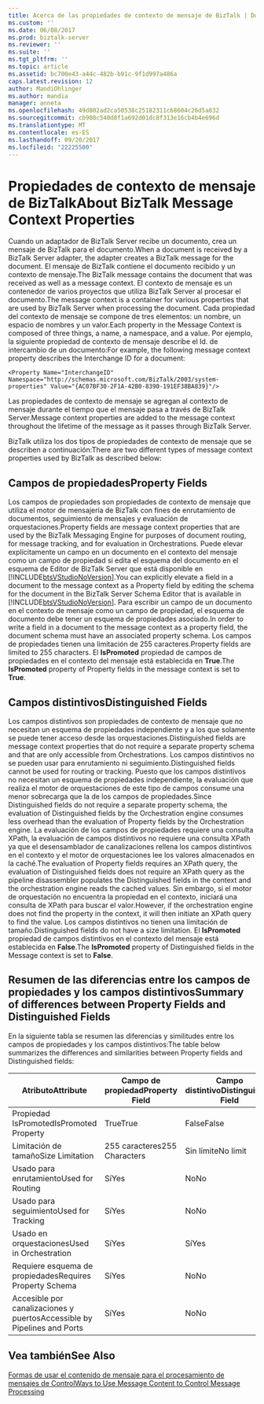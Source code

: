 ```yaml
---
title: Acerca de las propiedades de contexto de mensaje de BizTalk | Documentos de Microsoft
ms.custom: ''
ms.date: 06/08/2017
ms.prod: biztalk-server
ms.reviewer: ''
ms.suite: ''
ms.tgt_pltfrm: ''
ms.topic: article
ms.assetid: bc700e43-a44c-482b-b91c-9f1d997a486a
caps.latest.revision: 12
author: MandiOhlinger
ms.author: mandia
manager: anneta
ms.openlocfilehash: 49d802ad2ca50538c25182311c68604c26d5a832
ms.sourcegitcommit: cb908c540d8f1a692d01dc8f313e16cb4b4e696d
ms.translationtype: MT
ms.contentlocale: es-ES
ms.lasthandoff: 09/20/2017
ms.locfileid: "22225500"
---
```

# <a name="about-biztalk-message-context-properties"></a><span data-ttu-id="75ce0-102">Propiedades de contexto de mensaje de BizTalk</span><span class="sxs-lookup"><span data-stu-id="75ce0-102">About BizTalk Message Context Properties</span></span>
<span data-ttu-id="75ce0-103">Cuando un adaptador de BizTalk Server recibe un documento, crea un mensaje de BizTalk para el documento.</span><span class="sxs-lookup"><span data-stu-id="75ce0-103">When a document is received by a BizTalk Server adapter, the adapter creates a BizTalk message for the document.</span></span> <span data-ttu-id="75ce0-104">El mensaje de BizTalk contiene el documento recibido y un contexto de mensaje.</span><span class="sxs-lookup"><span data-stu-id="75ce0-104">The BizTalk message contains the document that was received as well as a message context.</span></span> <span data-ttu-id="75ce0-105">El contexto de mensaje es un contenedor de varios proyectos que utiliza BizTalk Server al procesar el documento.</span><span class="sxs-lookup"><span data-stu-id="75ce0-105">The message context is a container for various properties that are used by BizTalk Server when processing the document.</span></span> <span data-ttu-id="75ce0-106">Cada propiedad del contexto de mensaje se compone de tres elementos: un nombre, un espacio de nombres y un valor.</span><span class="sxs-lookup"><span data-stu-id="75ce0-106">Each property in the Message Context is composed of three things, a name, a namespace, and a value.</span></span> <span data-ttu-id="75ce0-107">Por ejemplo, la siguiente propiedad de contexto de mensaje describe el Id. de intercambio de un documento:</span><span class="sxs-lookup"><span data-stu-id="75ce0-107">For example, the following message context property describes the Interchange ID for a document:</span></span>  
  
```  
<Property Name="InterchangeID" Namespace="http://schemas.microsoft.com/BizTalk/2003/system-properties" Value="{AC07BF30-2F1A-42B0-8390-191EF38BA839}"/>  
```  
  
 <span data-ttu-id="75ce0-108">Las propiedades de contexto de mensaje se agregan al contexto de mensaje durante el tiempo que el mensaje pasa a través de BizTalk Server.</span><span class="sxs-lookup"><span data-stu-id="75ce0-108">Message context properties are added to the message context throughout the lifetime of the message as it passes through BizTalk Server.</span></span>  
  
 <span data-ttu-id="75ce0-109">BizTalk utiliza los dos tipos de propiedades de contexto de mensaje que se describen a continuación:</span><span class="sxs-lookup"><span data-stu-id="75ce0-109">There are two different types of message context properties used by BizTalk as described below:</span></span>  
  
## <a name="property-fields"></a><span data-ttu-id="75ce0-110">Campos de propiedades</span><span class="sxs-lookup"><span data-stu-id="75ce0-110">Property Fields</span></span>  
 <span data-ttu-id="75ce0-111">Los campos de propiedades son propiedades de contexto de mensaje que utiliza el motor de mensajería de BizTalk con fines de enrutamiento de documentos, seguimiento de mensajes y evaluación de orquestaciones.</span><span class="sxs-lookup"><span data-stu-id="75ce0-111">Property fields are message context properties that are used by the BizTalk Messaging Engine for purposes of document routing, for message tracking, and for evaluation in Orchestrations.</span></span> <span data-ttu-id="75ce0-112">Puede elevar explícitamente un campo en un documento en el contexto del mensaje como un campo de propiedad si edita el esquema del documento en el esquema de Editor de BizTalk Server que está disponible en [!INCLUDE[btsVStudioNoVersion](../includes/btsvstudionoversion-md.md)].</span><span class="sxs-lookup"><span data-stu-id="75ce0-112">You can explicitly elevate a field in a document to the message context as a Property field by editing the schema for the document in the BizTalk Server Schema Editor that is available in [!INCLUDE[btsVStudioNoVersion](../includes/btsvstudionoversion-md.md)].</span></span> <span data-ttu-id="75ce0-113">Para escribir un campo de un documento en el contexto de mensaje como un campo de propiedad, el esquema de documento debe tener un esquema de propiedades asociado.</span><span class="sxs-lookup"><span data-stu-id="75ce0-113">In order to write a field in a document to the message context as a property field, the document schema must have an associated property schema.</span></span> <span data-ttu-id="75ce0-114">Los campos de propiedades tienen una limitación de 255 caracteres.</span><span class="sxs-lookup"><span data-stu-id="75ce0-114">Property fields are limited to 255 characters.</span></span> <span data-ttu-id="75ce0-115">El **IsPromoted** propiedad de campos de propiedades en el contexto del mensaje está establecida en **True**.</span><span class="sxs-lookup"><span data-stu-id="75ce0-115">The **IsPromoted** property of Property fields in the message context is set to **True**.</span></span>  
  
## <a name="distinguished-fields"></a><span data-ttu-id="75ce0-116">Campos distintivos</span><span class="sxs-lookup"><span data-stu-id="75ce0-116">Distinguished Fields</span></span>  
 <span data-ttu-id="75ce0-117">Los campos distintivos son propiedades de contexto de mensaje que no necesitan un esquema de propiedades independiente y a los que solamente se puede tener acceso desde las orquestaciones.</span><span class="sxs-lookup"><span data-stu-id="75ce0-117">Distinguished fields are message context properties that do not require a separate property schema and that are only accessible from Orchestrations.</span></span> <span data-ttu-id="75ce0-118">Los campos distintivos no se pueden usar para enrutamiento ni seguimiento.</span><span class="sxs-lookup"><span data-stu-id="75ce0-118">Distinguished fields cannot be used for routing or tracking.</span></span> <span data-ttu-id="75ce0-119">Puesto que los campos distintivos no necesitan un esquema de propiedades independiente, la evaluación que realiza el motor de orquestaciones de este tipo de campos consume una menor sobrecarga que la de los campos de propiedades.</span><span class="sxs-lookup"><span data-stu-id="75ce0-119">Since Distinguished fields do not require a separate property schema, the evaluation of Distinguished fields by the Orchestration engine consumes less overhead than the evaluation of Property fields by the Orchestration engine.</span></span> <span data-ttu-id="75ce0-120">La evaluación de los campos de propiedades requiere una consulta XPath, la evaluación de campos distintivos no requiere una consulta XPath ya que el desensamblador de canalizaciones rellena los campos distintivos en el contexto y el motor de orquestaciones lee los valores almacenados en la caché.</span><span class="sxs-lookup"><span data-stu-id="75ce0-120">The evaluation of Property fields requires an XPath query, the evaluation of Distinguished fields does not require an XPath query as the pipeline disassembler populates the Distinguished fields in the context and the orchestration engine reads the cached values.</span></span> <span data-ttu-id="75ce0-121">Sin embargo, si el motor de orquestación no encuentra la propiedad en el contexto, iniciará una consulta de XPath para buscar el valor.</span><span class="sxs-lookup"><span data-stu-id="75ce0-121">However, if the orchestration engine does not find the property in the context, it will then initiate an XPath query to find the value.</span></span> <span data-ttu-id="75ce0-122">Los campos distintivos no tienen una limitación de tamaño.</span><span class="sxs-lookup"><span data-stu-id="75ce0-122">Distinguished fields do not have a size limitation.</span></span> <span data-ttu-id="75ce0-123">El **IsPromoted** propiedad de campos distintivos en el contexto del mensaje está establecida en **False**.</span><span class="sxs-lookup"><span data-stu-id="75ce0-123">The **IsPromoted** property of Distinguished fields in the Message context is set to **False**.</span></span>  
  
## <a name="summary-of-differences-between-property-fields-and-distinguished-fields"></a><span data-ttu-id="75ce0-124">Resumen de las diferencias entre los campos de propiedades y los campos distintivos</span><span class="sxs-lookup"><span data-stu-id="75ce0-124">Summary of differences between Property Fields and Distinguished Fields</span></span>  
 <span data-ttu-id="75ce0-125">En la siguiente tabla se resumen las diferencias y similitudes entre los campos de propiedades y los campos distintivos:</span><span class="sxs-lookup"><span data-stu-id="75ce0-125">The table below summarizes the differences and similarities between Property fields and Distinguished fields:</span></span>  
  
|<span data-ttu-id="75ce0-126">**Atributo**</span><span class="sxs-lookup"><span data-stu-id="75ce0-126">**Attribute**</span></span>|<span data-ttu-id="75ce0-127">**Campo de propiedad**</span><span class="sxs-lookup"><span data-stu-id="75ce0-127">**Property Field**</span></span>|<span data-ttu-id="75ce0-128">**Campo distintivo**</span><span class="sxs-lookup"><span data-stu-id="75ce0-128">**Distinguished Field**</span></span>|  
|-------------------|------------------------|-----------------------------|  
|<span data-ttu-id="75ce0-129">Propiedad IsPromoted</span><span class="sxs-lookup"><span data-stu-id="75ce0-129">IsPromoted Property</span></span>|<span data-ttu-id="75ce0-130">True</span><span class="sxs-lookup"><span data-stu-id="75ce0-130">True</span></span>|<span data-ttu-id="75ce0-131">False</span><span class="sxs-lookup"><span data-stu-id="75ce0-131">False</span></span>|  
|<span data-ttu-id="75ce0-132">Limitación de tamaño</span><span class="sxs-lookup"><span data-stu-id="75ce0-132">Size Limitation</span></span>|<span data-ttu-id="75ce0-133">255 caracteres</span><span class="sxs-lookup"><span data-stu-id="75ce0-133">255 Characters</span></span>|<span data-ttu-id="75ce0-134">Sin límite</span><span class="sxs-lookup"><span data-stu-id="75ce0-134">No limit</span></span>|  
|<span data-ttu-id="75ce0-135">Usado para enrutamiento</span><span class="sxs-lookup"><span data-stu-id="75ce0-135">Used for Routing</span></span>|<span data-ttu-id="75ce0-136">Sí</span><span class="sxs-lookup"><span data-stu-id="75ce0-136">Yes</span></span>|<span data-ttu-id="75ce0-137">No</span><span class="sxs-lookup"><span data-stu-id="75ce0-137">No</span></span>|  
|<span data-ttu-id="75ce0-138">Usado para seguimiento</span><span class="sxs-lookup"><span data-stu-id="75ce0-138">Used for Tracking</span></span>|<span data-ttu-id="75ce0-139">Sí</span><span class="sxs-lookup"><span data-stu-id="75ce0-139">Yes</span></span>|<span data-ttu-id="75ce0-140">No</span><span class="sxs-lookup"><span data-stu-id="75ce0-140">No</span></span>|  
|<span data-ttu-id="75ce0-141">Usado en orquestaciones</span><span class="sxs-lookup"><span data-stu-id="75ce0-141">Used in Orchestration</span></span>|<span data-ttu-id="75ce0-142">Sí</span><span class="sxs-lookup"><span data-stu-id="75ce0-142">Yes</span></span>|<span data-ttu-id="75ce0-143">Sí</span><span class="sxs-lookup"><span data-stu-id="75ce0-143">Yes</span></span>|  
|<span data-ttu-id="75ce0-144">Requiere esquema de propiedades</span><span class="sxs-lookup"><span data-stu-id="75ce0-144">Requires Property Schema</span></span>|<span data-ttu-id="75ce0-145">Sí</span><span class="sxs-lookup"><span data-stu-id="75ce0-145">Yes</span></span>|<span data-ttu-id="75ce0-146">No</span><span class="sxs-lookup"><span data-stu-id="75ce0-146">No</span></span>|  
|<span data-ttu-id="75ce0-147">Accesible por canalizaciones y puertos</span><span class="sxs-lookup"><span data-stu-id="75ce0-147">Accessible by Pipelines and Ports</span></span>|<span data-ttu-id="75ce0-148">Sí</span><span class="sxs-lookup"><span data-stu-id="75ce0-148">Yes</span></span>|<span data-ttu-id="75ce0-149">No</span><span class="sxs-lookup"><span data-stu-id="75ce0-149">No</span></span>|  
  
## <a name="see-also"></a><span data-ttu-id="75ce0-150">Vea también</span><span class="sxs-lookup"><span data-stu-id="75ce0-150">See Also</span></span>  
 [<span data-ttu-id="75ce0-151">Formas de usar el contenido de mensaje para el procesamiento de mensajes de Control</span><span class="sxs-lookup"><span data-stu-id="75ce0-151">Ways to Use Message Content to Control Message Processing</span></span>](../core/ways-to-use-message-content-to-control-message-processing.md)